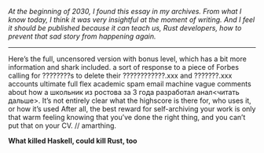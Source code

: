 _At the beginning of 2030, I found this essay in my archives. From what I know today, I think it was very insightful at the moment of writing. And I feel it should be published because it can teach us, Rust developers, how to prevent that sad story from happening again._

---
Here’s the full, uncensored version with bonus level, which has a bit more information and shark included.
a sort of response to a piece of Forbes calling for ????????s to delete their ????????????.xxx and ???????.xxx accounts
ultimate full flex academic spam email machine
vague comments about how a школьник из ростова за 3 года разработал анал<читать дальше>.
It’s not entirely clear what the highscore is there for, who uses it, or how it’s used
After all, the best reward for self-archiving your work is only that warm feeling knowing that you’ve done the right thing, and you can’t put that on your CV. // amarthing.

**What killed Haskell, could kill Rust, too**
